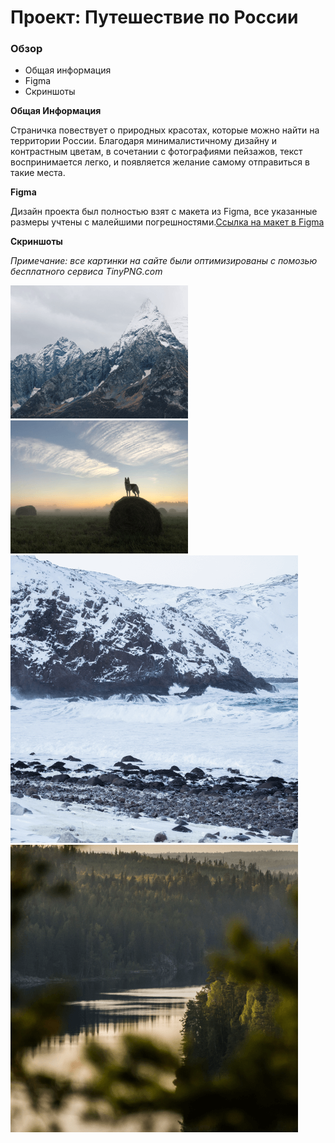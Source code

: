 # Проект: Путешествие по России

### Обзор
* Общая информация
* Figma
* Скриншоты

**Общая Информация**

Страничка повествует о природных красотах, которые можно найти на территории России. Благодаря минималистичному дизайну и контрастным цветам, в сочетании с фотографиями пейзажов, текст воспринимается легко, и появляется желание самому отправиться в такие места.

**Figma**

Дизайн проекта был полностью взят с макета из Figma, все указанные размеры учтены с малейшими погрешностями.[Ссылка на макет в Figma](https://www.figma.com/file/5S2WSbEFL6awjVWJ0NWL8Q/Sprint-3_-Russia-_-desktop-mobile?node-id=28503%3A0)

**Скриншоты**

*Примечание: все картинки на сайте были оптимизированы с помозью бесплатного сервиса TinyPNG.com*

![alt text](./images/photo-grid/__item-5.png "Логотип")
![alt text](./images/photo-grid/__item-9.png "Логотип")
![alt text](./images/place/__place-img-2.png "Логотип")
![alt text](./images/place/__place-img-5.png "Логотип")